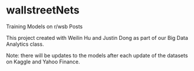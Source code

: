 # wallstreetNets
Training Models on r/wsb Posts


This project created with Weilin Hu and Justin Dong as part of our Big Data Analytics class. 


Note: there will be updates to the models after each update of the datasets on Kaggle and Yahoo Finance.
